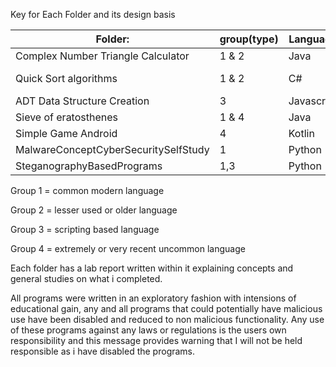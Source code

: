 Key for Each Folder and its design basis



|Folder:|group(type)|Language|Language|Platform|
| - | - | - | - | - |
|Complex Number Triangle Calculator|1 & 2|Java|Delphi|Windows|
|Quick Sort algorithms|1 & 2|C#|Visual basic|Windows|
|ADT Data Structure Creation|3|Javascript||Windows|
|Sieve of eratosthenes|1 & 4|Java|F#|Linux|
|Simple Game Android|4|Kotlin||Android|
|MalwareConceptCyberSecuritySelfStudy|1|Python||Windows|
|SteganographyBasedPrograms|1,3|Python|html|Windows|

Group 1 = common modern language

Group 2 = lesser used or older language

Group 3 = scripting based language

Group 4 = extremely or very recent uncommon language

Each folder has a lab report written within it explaining concepts and general studies on what i completed.

All programs were written in an exploratory fashion with intensions of educational gain, any and all programs that could potentially have malicious use have been disabled and reduced to non malicious functionality. Any use of these programs against any laws or regulations is the users own responsibility and this message provides warning that I will not be held responsible as i have disabled the programs.
